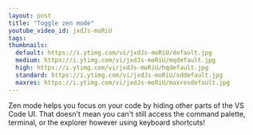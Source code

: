 ```yaml
---
layout: post
title: "Toggle zen mode"
youtube_video_id: jxdJs-moRiU
tags:
thumbnails:
  default: https://i.ytimg.com/vi/jxdJs-moRiU/default.jpg
  medium: https://i.ytimg.com/vi/jxdJs-moRiU/mqdefault.jpg
  high: https://i.ytimg.com/vi/jxdJs-moRiU/hqdefault.jpg
  standard: https://i.ytimg.com/vi/jxdJs-moRiU/sddefault.jpg
  maxres: https://i.ytimg.com/vi/jxdJs-moRiU/maxresdefault.jpg
---
```


Zen mode helps you focus on your code by hiding other parts of the VS Code UI. That doesn't mean you can't still access the command palette, terminal, or the explorer however using keyboard shortcuts!
